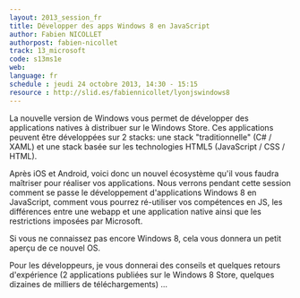 ```yaml
---
layout: 2013_session_fr
title: Développer des apps Windows 8 en JavaScript
author: Fabien NICOLLET
authorpost: fabien-nicollet
track: 13_microsoft
code: s13ms1e
web: 
language: fr
schedule : jeudi 24 octobre 2013, 14:30 - 15:15
resource : http://slid.es/fabiennicollet/lyonjswindows8
---
```


La nouvelle version de Windows vous permet de développer des applications natives à distribuer sur le Windows Store. Ces applications peuvent être développées sur 2 stacks: une stack "traditionnelle" (C# / XAML) et une stack basée sur les technologies HTML5 (JavaScript / CSS / HTML).

Après iOS et Android, voici donc un nouvel écosystème qu'il vous faudra maîtriser pour réaliser vos applications. Nous verrons pendant cette session comment se passe le développement d'applications Windows 8 en JavaScript, comment vous pourrez ré-utiliser vos compétences en JS, les différences entre une webapp et une application native ainsi que les restrictions imposées par Microsoft.

Si vous ne connaissez pas encore Windows 8, cela vous donnera un petit aperçu de ce nouvel OS.

Pour les développeurs, je vous donnerai des conseils et quelques retours d'expérience (2 applications publiées sur le Windows 8 Store, quelques dizaines de milliers de téléchargements) ...
